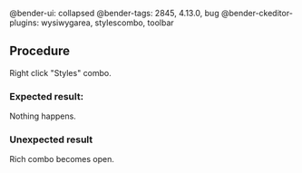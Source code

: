@bender-ui: collapsed
@bender-tags: 2845, 4.13.0, bug
@bender-ckeditor-plugins: wysiwygarea, stylescombo, toolbar

## Procedure

Right click "Styles" combo.

### Expected result:

Nothing happens.

### Unexpected result

Rich combo becomes open.
